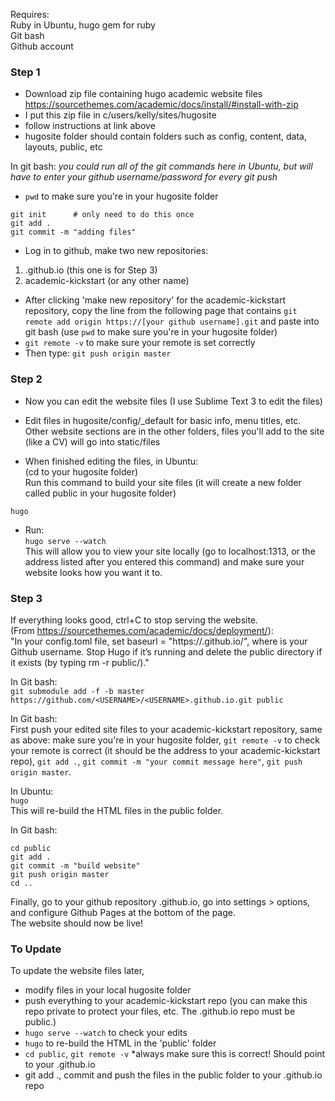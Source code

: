 Requires:      
Ruby in Ubuntu, hugo gem for ruby      
Git bash       
Github account      
       
### Step 1        
- Download zip file containing hugo academic website files
https://sourcethemes.com/academic/docs/install/#install-with-zip
- I put this zip file in c/users/kelly/sites/hugosite
- follow instructions at link above
- hugosite folder should contain folders such as config, content, data, layouts, public, etc
           
In git bash: *you could run all of the git commands here in Ubuntu, but will have to enter your github username/password for every git push*         
- ```pwd``` to make sure you're in your hugosite folder
```     
git init      # only need to do this once
git add .  
git commit -m "adding files"    
``` 
                 
- Log in to github, make two new repositories:   
1. <your username>.github.io (this one is for Step 3)
2. academic-kickstart (or any other name)    
      
  
- After clicking 'make new repository' for the academic-kickstart repository, copy the line from the following page that contains 
```git remote add origin https://[your github username].git``` and paste into git bash 
(use ```pwd``` to make sure you're in your hugosite folder)      
- ```git remote -v``` to make sure your remote is set correctly     
- Then type:
```git push origin master```     


### Step 2     
- Now you can edit the website files (I use Sublime Text 3 to edit the files)     
- Edit files in hugosite/config/\_default for basic info, menu titles, etc.  Other website sections are in the other folders,
files you'll add to the site (like a CV) will go into static/files     
       
- When finished editing the files, in Ubuntu:      
(cd to your hugosite folder)      
Run this command to build your site files (it will create a new folder called public in your hugosite folder)
```    
hugo     
```      
- Run:  
```hugo serve --watch```     
This will allow you to view your site locally (go to localhost:1313, or the address listed after you entered this command)
and make sure your website looks how you want it to.
      
### Step 3      
If everything looks good, ctrl+C to stop serving the website.       
(From https://sourcethemes.com/academic/docs/deployment/):       
"In your config.toml file, set baseurl = "https://<USERNAME>.github.io/", where <USERNAME> is your Github username. Stop Hugo if it’s running and delete the public directory if it exists (by typing rm -r public/)."      
        
In Git bash:    
```git submodule add -f -b master https://github.com/<USERNAME>/<USERNAME>.github.io.git public```
    
In Git bash:    
First push your edited site files to your academic-kickstart repository, same as above: make sure you're in your hugosite folder,
```git remote -v``` to check your remote is correct (it should be the address to your academic-kickstart repo), ```git add .```, ```git commit -m "your commit message here"```, ```git push origin master```.      
        
In Ubuntu:    
```hugo```      
This will re-build the HTML files in the public folder.      
       
In Git bash:      
```
cd public      
git add .     
git commit -m "build website"    
git push origin master    
cd ..
```
         
Finally, go to your github repository <USERNAME>.github.io, go into settings > options, and configure Github Pages at the bottom of the page.        
The website should now be live!       


### To Update      
To update the website files later,
- modify files in your local hugosite folder    
- push everything to your academic-kickstart repo (you can make this repo private to protect your files, etc. The <USERNAME>.github.io repo must be public.)   
- ```hugo serve --watch``` to check your edits    
- ```hugo``` to re-build the HTML in the 'public' folder      
- ```cd public```, ```git remote -v``` *always make sure this is correct!  Should point to your <USERNAME>.github.io       
- git add ., commit and push the files in the public folder to your <USERNAME>.github.io repo       


